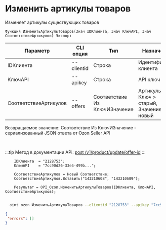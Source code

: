 ﻿---
sidebar_position: 12
---

# Изменить артикулы товаров
 Изменяет артикулы существующих товаров



`Функция ИзменитьАртикулыТоваров(Знач IDКлиента, Знач КлючAPI, Знач СоответствиеАртикулов) Экспорт`

  | Параметр | CLI опция | Тип | Назначение |
  |-|-|-|-|
  | IDКлиента | --clientid | Строка | Идентификатор клиента |
  | КлючAPI | --apikey | Строка | API ключ |
  | СоответствиеАртикулов | --offers | Соответствие Из КлючИЗначение | Артикулы: Ключ > старый, Значение > новый |

  
  Возвращаемое значение:   Соответствие Из КлючИЗначение - сериализованный JSON ответа от Ozon Seller API

<br/>

:::tip
Метод в документации API: [post /v1/product/update/offer-id](https://docs.ozon.ru/api/seller/#operation/ProductAPI_ProductUpdateOfferID)
:::
<br/>


```bsl title="Пример кода"
    IDКлиента  = "2128753";
    КлючAPI    = "7cc90d26-33e4-499b...";

    СоответствиеАртикулов = Новый Соответствие;
    СоответствиеАртикулов.Вставить("143210608", "143210609");

    Результат = OPI_Ozon.ИзменитьАртикулыТоваров(IDКлиента, КлючAPI, СоответствиеАртикулов);
```



```sh title="Пример команды CLI"
    
  oint ozon ИзменитьАртикулыТоваров --clientid "2128753" --apikey "7cc90d26-33e4-499b..." --offers %offers%

```

```json title="Результат"
{
 "errors": []
}
```

